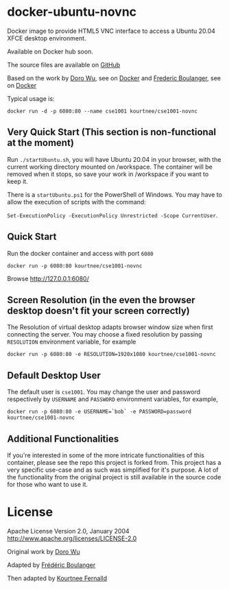 docker-ubuntu-novnc
===================

Docker image to provide HTML5 VNC interface to access a Ubuntu 20.04 XFCE desktop environment.

Available on Docker hub soon.

The source files are available on [GitHub](https://github.com/kourtnee/cse1001-novnc.git)

Based on the work by [Doro Wu](https://github.com/fcwu), see on [Docker](https://hub.docker.com/r/dorowu/ubuntu-desktop-lxde-vnc/) and [Frederic Boulanger](https://github.com/Frederic-Boulanger-UPS), see on [Docker](https://hub.docker.com/r/fredblgr/ubuntu-novnc)

Typical usage is:

```
docker run -d -p 6080:80 --name cse1001 kourtnee/cse1001-novnc
```

Very Quick Start (This section is non-functional at the moment)
----------------
Run ```./startUbuntu.sh```, you will have Ubuntu 20.04 in your browser, with the current working directory mounted on /workspace. The container will be removed when it stops, so save your work in /workspace if you want to keep it.

There is a ```startUbuntu.ps1``` for the PowerShell of Windows. You may have to allow the execution of scripts with the command:

```Set-ExecutionPolicy -ExecutionPolicy Unrestricted -Scope CurrentUser```.

Quick Start
-------------------------
Run the docker container and access with port `6080`

```
docker run -p 6080:80 kourtnee/cse1001-novnc
```

Browse http://127.0.0.1:6080/


Screen Resolution (in the even the browser desktop doesn't fit your screen correctly)
------------------

The Resolution of virtual desktop adapts browser window size when first connecting the server. You may choose a fixed resolution by passing `RESOLUTION` environment variable, for example

```
docker run -p 6080:80 -e RESOLUTION=1920x1080 kourtnee/cse1001-novnc
```

Default Desktop User 
--------------------

The default user is `cse1001`. You may change the user and password respectively by `USERNAME` and `PASSWORD` environment variables, for example,

```
docker run -p 6080:80 -e USERNAME=`bob` -e PASSWORD=password kourtnee/cse1001-novnc
```

Additional Functionalities 
--------------------

If you're interested in some of the more intricate functionalities of this container, please see the repo this project is forked from. This project has a very specific use-case and as such was simplified for it's purpose. A lot of the functionality from the original project is still available in the source code for those who want to use it. 

License
==================

Apache License Version 2.0, January 2004 http://www.apache.org/licenses/LICENSE-2.0

Original work by [Doro Wu](https://github.com/fcwu)

Adapted by [Frédéric Boulanger](https://github.com/Frederic-Boulanger-UPS)

Then adapted by [Kourtnee Fernalld](https://github.com/kourtnee)
